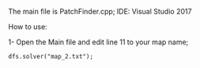 
The main file is PatchFinder.cpp;
IDE: Visual Studio 2017

How to use:

1- Open the Main file and edit line 11 to your map name;

	dfs.solver("map_2.txt");
	
